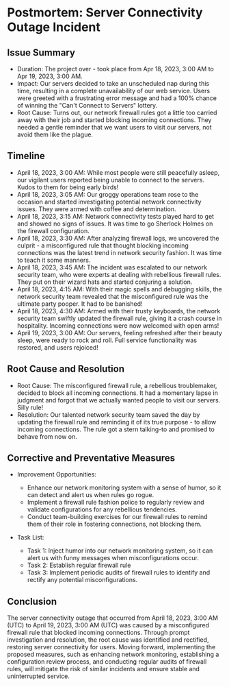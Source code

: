 # Postmortem: Server Connectivity Outage Incident

## Issue Summary
- Duration: The project over - took place from Apr 18, 2023, 3:00 AM to Apr 19, 2023, 3:00 AM.
- Impact: Our servers decided to take an unscheduled nap during this time, resulting in a complete unavailability of our web service. Users were greeted with a frustrating error message and had a 100% chance of winning the "Can't Connect to Servers" lottery.
- Root Cause: Turns out, our network firewall rules got a little too carried away with their job and started blocking incoming connections. They needed a gentle reminder that we want users to visit our servers, not avoid them like the plague.

## Timeline
- April 18, 2023, 3:00 AM: While most people were still peacefully asleep, our vigilant users reported being unable to connect to the servers. Kudos to them for being early birds!
- April 18, 2023, 3:05 AM: Our groggy operations team rose to the occasion and started investigating potential network connectivity issues. They were armed with coffee and determination.
- April 18, 2023, 3:15 AM: Network connectivity tests played hard to get and showed no signs of issues. It was time to go Sherlock Holmes on the firewall configuration.
- April 18, 2023, 3:30 AM: After analyzing firewall logs, we uncovered the culprit - a misconfigured rule that thought blocking incoming connections was the latest trend in network security fashion. It was time to teach it some manners.
- April 18, 2023, 3:45 AM: The incident was escalated to our network security team, who were experts at dealing with rebellious firewall rules. They put on their wizard hats and started conjuring a solution.
- April 18, 2023, 4:15 AM: With their magic spells and debugging skills, the network security team revealed that the misconfigured rule was the ultimate party pooper. It had to be banished!
- April 18, 2023, 4:30 AM: Armed with their trusty keyboards, the network security team swiftly updated the firewall rule, giving it a crash course in hospitality. Incoming connections were now welcomed with open arms!
- April 19, 2023, 3:00 AM: Our servers, feeling refreshed after their beauty sleep, were ready to rock and roll. Full service functionality was restored, and users rejoiced!

## Root Cause and Resolution
- Root Cause: The misconfigured firewall rule, a rebellious troublemaker, decided to block all incoming connections. It had a momentary lapse in judgment and forgot that we actually wanted people to visit our servers. Silly rule!
- Resolution: Our talented network security team saved the day by updating the firewall rule and reminding it of its true purpose - to allow incoming connections. The rule got a stern talking-to and promised to behave from now on.

## Corrective and Preventative Measures
- Improvement Opportunities:
  - Enhance our network monitoring system with a sense of humor, so it can detect and alert us when rules go rogue.
  - Implement a firewall rule fashion police to regularly review and validate configurations for any rebellious tendencies.
  - Conduct team-building exercises for our firewall rules to remind them of their role in fostering connections, not blocking them.

- Task List:
  - Task 1: Inject humor into our network monitoring system, so it can alert us with funny messages when misconfigurations occur.
  - Task 2: Establish regular firewall rule
  - Task 3: Implement periodic audits of firewall rules to identify and rectify any potential misconfigurations.

## Conclusion
The server connectivity outage that occurred from April 18, 2023, 3:00 AM (UTC) to April 19, 2023, 3:00 AM (UTC) was caused by a misconfigured firewall rule that blocked incoming connections. Through prompt investigation and resolution, the root cause was identified and rectified, restoring server connectivity for users. Moving forward, implementing the proposed measures, such as enhancing network monitoring, establishing a configuration review process, and conducting regular audits of firewall rules, will mitigate the risk of similar incidents and ensure stable and uninterrupted service.
